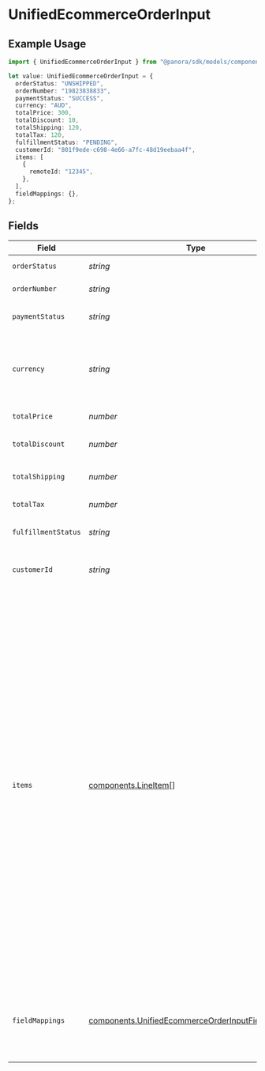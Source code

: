 # UnifiedEcommerceOrderInput

## Example Usage

```typescript
import { UnifiedEcommerceOrderInput } from "@panora/sdk/models/components";

let value: UnifiedEcommerceOrderInput = {
  orderStatus: "UNSHIPPED",
  orderNumber: "19823838833",
  paymentStatus: "SUCCESS",
  currency: "AUD",
  totalPrice: 300,
  totalDiscount: 10,
  totalShipping: 120,
  totalTax: 120,
  fulfillmentStatus: "PENDING",
  customerId: "801f9ede-c698-4e66-a7fc-48d19eebaa4f",
  items: [
    {
      remoteId: "12345",
    },
  ],
  fieldMappings: {},
};
```

## Fields

| Field                                                                                                                                                                                                                                                                                                                                                                                                                                                                                                                                                 | Type                                                                                                                                                                                                                                                                                                                                                                                                                                                                                                                                                  | Required                                                                                                                                                                                                                                                                                                                                                                                                                                                                                                                                              | Description                                                                                                                                                                                                                                                                                                                                                                                                                                                                                                                                           | Example                                                                                                                                                                                                                                                                                                                                                                                                                                                                                                                                               |
| ----------------------------------------------------------------------------------------------------------------------------------------------------------------------------------------------------------------------------------------------------------------------------------------------------------------------------------------------------------------------------------------------------------------------------------------------------------------------------------------------------------------------------------------------------- | ----------------------------------------------------------------------------------------------------------------------------------------------------------------------------------------------------------------------------------------------------------------------------------------------------------------------------------------------------------------------------------------------------------------------------------------------------------------------------------------------------------------------------------------------------- | ----------------------------------------------------------------------------------------------------------------------------------------------------------------------------------------------------------------------------------------------------------------------------------------------------------------------------------------------------------------------------------------------------------------------------------------------------------------------------------------------------------------------------------------------------- | ----------------------------------------------------------------------------------------------------------------------------------------------------------------------------------------------------------------------------------------------------------------------------------------------------------------------------------------------------------------------------------------------------------------------------------------------------------------------------------------------------------------------------------------------------- | ----------------------------------------------------------------------------------------------------------------------------------------------------------------------------------------------------------------------------------------------------------------------------------------------------------------------------------------------------------------------------------------------------------------------------------------------------------------------------------------------------------------------------------------------------- |
| `orderStatus`                                                                                                                                                                                                                                                                                                                                                                                                                                                                                                                                         | *string*                                                                                                                                                                                                                                                                                                                                                                                                                                                                                                                                              | :heavy_minus_sign:                                                                                                                                                                                                                                                                                                                                                                                                                                                                                                                                    | The status of the order                                                                                                                                                                                                                                                                                                                                                                                                                                                                                                                               | UNSHIPPED                                                                                                                                                                                                                                                                                                                                                                                                                                                                                                                                             |
| `orderNumber`                                                                                                                                                                                                                                                                                                                                                                                                                                                                                                                                         | *string*                                                                                                                                                                                                                                                                                                                                                                                                                                                                                                                                              | :heavy_minus_sign:                                                                                                                                                                                                                                                                                                                                                                                                                                                                                                                                    | The number of the order                                                                                                                                                                                                                                                                                                                                                                                                                                                                                                                               | 19823838833                                                                                                                                                                                                                                                                                                                                                                                                                                                                                                                                           |
| `paymentStatus`                                                                                                                                                                                                                                                                                                                                                                                                                                                                                                                                       | *string*                                                                                                                                                                                                                                                                                                                                                                                                                                                                                                                                              | :heavy_minus_sign:                                                                                                                                                                                                                                                                                                                                                                                                                                                                                                                                    | The payment status of the order                                                                                                                                                                                                                                                                                                                                                                                                                                                                                                                       | SUCCESS                                                                                                                                                                                                                                                                                                                                                                                                                                                                                                                                               |
| `currency`                                                                                                                                                                                                                                                                                                                                                                                                                                                                                                                                            | *string*                                                                                                                                                                                                                                                                                                                                                                                                                                                                                                                                              | :heavy_minus_sign:                                                                                                                                                                                                                                                                                                                                                                                                                                                                                                                                    | The currency of the order. Authorized value must be of type CurrencyCode (ISO 4217)                                                                                                                                                                                                                                                                                                                                                                                                                                                                   | AUD                                                                                                                                                                                                                                                                                                                                                                                                                                                                                                                                                   |
| `totalPrice`                                                                                                                                                                                                                                                                                                                                                                                                                                                                                                                                          | *number*                                                                                                                                                                                                                                                                                                                                                                                                                                                                                                                                              | :heavy_minus_sign:                                                                                                                                                                                                                                                                                                                                                                                                                                                                                                                                    | The total price of the order                                                                                                                                                                                                                                                                                                                                                                                                                                                                                                                          | 300                                                                                                                                                                                                                                                                                                                                                                                                                                                                                                                                                   |
| `totalDiscount`                                                                                                                                                                                                                                                                                                                                                                                                                                                                                                                                       | *number*                                                                                                                                                                                                                                                                                                                                                                                                                                                                                                                                              | :heavy_minus_sign:                                                                                                                                                                                                                                                                                                                                                                                                                                                                                                                                    | The total discount on the order                                                                                                                                                                                                                                                                                                                                                                                                                                                                                                                       | 10                                                                                                                                                                                                                                                                                                                                                                                                                                                                                                                                                    |
| `totalShipping`                                                                                                                                                                                                                                                                                                                                                                                                                                                                                                                                       | *number*                                                                                                                                                                                                                                                                                                                                                                                                                                                                                                                                              | :heavy_minus_sign:                                                                                                                                                                                                                                                                                                                                                                                                                                                                                                                                    | The total shipping cost of the order                                                                                                                                                                                                                                                                                                                                                                                                                                                                                                                  | 120                                                                                                                                                                                                                                                                                                                                                                                                                                                                                                                                                   |
| `totalTax`                                                                                                                                                                                                                                                                                                                                                                                                                                                                                                                                            | *number*                                                                                                                                                                                                                                                                                                                                                                                                                                                                                                                                              | :heavy_minus_sign:                                                                                                                                                                                                                                                                                                                                                                                                                                                                                                                                    | The total tax on the order                                                                                                                                                                                                                                                                                                                                                                                                                                                                                                                            | 120                                                                                                                                                                                                                                                                                                                                                                                                                                                                                                                                                   |
| `fulfillmentStatus`                                                                                                                                                                                                                                                                                                                                                                                                                                                                                                                                   | *string*                                                                                                                                                                                                                                                                                                                                                                                                                                                                                                                                              | :heavy_minus_sign:                                                                                                                                                                                                                                                                                                                                                                                                                                                                                                                                    | The fulfillment status of the order                                                                                                                                                                                                                                                                                                                                                                                                                                                                                                                   | PENDING                                                                                                                                                                                                                                                                                                                                                                                                                                                                                                                                               |
| `customerId`                                                                                                                                                                                                                                                                                                                                                                                                                                                                                                                                          | *string*                                                                                                                                                                                                                                                                                                                                                                                                                                                                                                                                              | :heavy_minus_sign:                                                                                                                                                                                                                                                                                                                                                                                                                                                                                                                                    | The UUID of the customer associated with the order                                                                                                                                                                                                                                                                                                                                                                                                                                                                                                    | 801f9ede-c698-4e66-a7fc-48d19eebaa4f                                                                                                                                                                                                                                                                                                                                                                                                                                                                                                                  |
| `items`                                                                                                                                                                                                                                                                                                                                                                                                                                                                                                                                               | [components.LineItem](../../models/components/lineitem.md)[]                                                                                                                                                                                                                                                                                                                                                                                                                                                                                          | :heavy_minus_sign:                                                                                                                                                                                                                                                                                                                                                                                                                                                                                                                                    | The items in the order                                                                                                                                                                                                                                                                                                                                                                                                                                                                                                                                | [<br/>{<br/>"remote_id": "12345",<br/>"product_id": "prod_001",<br/>"variant_id": "var_001",<br/>"sku": "SKU123",<br/>"title": "Sample Product",<br/>"quantity": 2,<br/>"price": "19.99",<br/>"total": "39.98",<br/>"fulfillment_status": "PENDING",<br/>"requires_shipping": true,<br/>"taxable": true,<br/>"weight": 1.5,<br/>"variant_title": "Size M",<br/>"vendor": "Sample Vendor",<br/>"properties": [<br/>{<br/>"name": "Color",<br/>"value": "Red"<br/>}<br/>],<br/>"tax_lines": [<br/>{<br/>"title": "Sales Tax",<br/>"price": "3.00",<br/>"rate": 0.075<br/>}<br/>],<br/>"discount_allocations": [<br/>{<br/>"amount": "5.00",<br/>"discount_application_index": 0<br/>}<br/>]<br/>}<br/>] |
| `fieldMappings`                                                                                                                                                                                                                                                                                                                                                                                                                                                                                                                                       | [components.UnifiedEcommerceOrderInputFieldMappings](../../models/components/unifiedecommerceorderinputfieldmappings.md)                                                                                                                                                                                                                                                                                                                                                                                                                              | :heavy_minus_sign:                                                                                                                                                                                                                                                                                                                                                                                                                                                                                                                                    | The custom field mappings of the object between the remote 3rd party & Panora                                                                                                                                                                                                                                                                                                                                                                                                                                                                         | {<br/>"fav_dish": "broccoli",<br/>"fav_color": "red"<br/>}                                                                                                                                                                                                                                                                                                                                                                                                                                                                                            |
